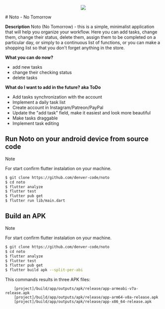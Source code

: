 
<p align="center">
    <a href="https://t.me/noto_app"><img src="https://telegram.org/img/t_logo.png?1"></a>
</p>
# Noto - No Tomorrow

**Description**
Noto (No Tomorrow) - this is a simple, minimalist application that will help you organize your workflow.
Here you can add tasks, change them, change their status, delete them, assign them to be completed on a particular day, or simply to a continuous list of functions, or you can make a shopping list so that you don't forget anything in the store.

**What you can do now?**
- add new tasks
- change their checking status
- delete tasks

**What do I want to add in the future? aka ToDo**
- Add tasks synchronization with the account
- Implement a daily task list
- Create account in Instagram/Patreon/PayPal
- Update the "add task" field, make it easiest and look more beautiful
- Make tasks draggable
- Implement task editing

## Run Noto on your android device from source code
> [!NOTE]
> For start confirm flutter instalation on your machine.
``` Bash
$ git clone https://github.com/denver-code/noto
$ cd noto
$ flutter analyze
$ flutter test
$ flutter pub get
$ flutter run lib/main.dart
```
##  Build an APK
> [!NOTE]
> For start confirm flutter instalation on your machine.
``` Bash
$ git clone https://github.com/denver-code/noto
$ cd noto
$ flutter analyze
$ flutter test
$ flutter pub get
$ flutter build apk --split-per-abi
```
This commands results in three APK files:
```
    [project]/build/app/outputs/apk/release/app-armeabi-v7a-release.apk
    [project]/build/app/outputs/apk/release/app-arm64-v8a-release.apk
    [project]/build/app/outputs/apk/release/app-x86_64-release.apk
```
